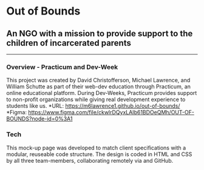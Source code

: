# Out of Bounds
## An NGO with a mission to provide support to the children of incarcerated parents
-----
### Overview - Practicum and Dev-Week
This project was created by David Christofferson, Michael Lawrence, and William Schutte as part of their web-dev 
education through Practicum, an online educational platform. During Dev-Weeks, Practicum provides support to non-profit 
organizations while giving real development experience to students like us.
*URL: https://m6lawrence1.github.io/out-of-bounds/
*Figma: https://www.figma.com/file/ckwlrDQyxLAIb61BDOeQMh/OUT-OF-BOUNDS?node-id=0%3A1

### Tech
This mock-up page was developed to match client specifications with a modular, reuseable code structure. 
The design is coded in HTML and CSS by all three team-members, collaborating remotely via and GitHub.